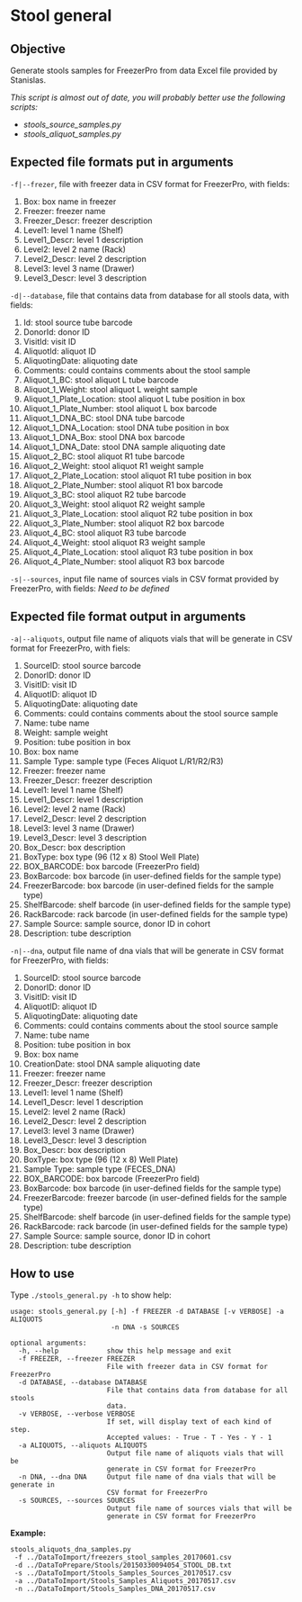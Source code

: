 # Stool general

## Objective

Generate stools samples for FreezerPro from data Excel file provided by
Stanislas.

*This script is almost out of date, you will probably better use the following
scripts:*

* *stools_source_samples.py*
* *stools_aliquot_samples.py*

## Expected file formats put in arguments

`-f|--frezer`, file with freezer data in CSV format for FreezerPro, with fields:

1. Box: box name in freezer
2. Freezer: freezer name
3. Freezer_Descr: freezer description
4. Level1: level 1 name (Shelf)
5. Level1_Descr: level 1 description
6. Level2: level 2 name (Rack)
7. Level2_Descr: level 2 description
8. Level3: level 3 name (Drawer)
9. Level3_Descr: level 3 description

`-d|--database`, file that contains data from database for all stools data, with
fields:
1. Id: stool source tube barcode
2. DonorId: donor ID
3. VisitId: visit ID
4. AliquotId: aliquot ID
5. AliquotingDate: aliquoting date
6. Comments: could contains comments about the stool sample
7. Aliquot_1_BC: stool aliquot L tube barcode
8. Aliquot_1_Weight: stool aliquot L weight sample
9. Aliquot_1_Plate_Location: stool aliquot L tube position in box
10. Aliquot_1_Plate_Number: stool aliquot L box barcode
11. Aliquot_1_DNA_BC: stool DNA tube barcode
12. Aliquot_1_DNA_Location: stool DNA tube position in box
13. Aliquot_1_DNA_Box: stool DNA box barcode
14. Aliquot_1_DNA_Date: stool DNA sample aliquoting date
15. Aliquot_2_BC: stool aliquot R1 tube barcode
16. Aliquot_2_Weight: stool aliquot R1 weight sample
17. Aliquot_2_Plate_Location: stool aliquot R1 tube position in box
18. Aliquot_2_Plate_Number: stool aliquot R1 box barcode
19. Aliquot_3_BC: stool aliquot R2 tube barcode
20. Aliquot_3_Weight: stool aliquot R2 weight sample
21. Aliquot_3_Plate_Location: stool aliquot R2 tube position in box
22. Aliquot_3_Plate_Number: stool aliquot R2 box barcode
23. Aliquot_4_BC: stool aliquot R3 tube barcode
24. Aliquot_4_Weight: stool aliquot R3 weight sample
25. Aliquot_4_Plate_Location: stool aliquot R3 tube position in box
26. Aliquot_4_Plate_Number: stool aliquot R3 box barcode

`-s|--sources`, input file name of sources vials in CSV format provided by FreezerPro,
with fields:
    *Need to be defined*

## Expected file format output in arguments

`-a|--aliquots`, output file name of aliquots vials that will be generate in CSV
format for FreezerPro, with fiels:

1. SourceID: stool source barcode
2. DonorID: donor ID
3. VisitID: visit ID
4. AliquotID: aliquot ID
5. AliquotingDate: aliquoting date
6. Comments: could contains comments about the stool source sample
7. Name: tube name
8. Weight: sample weight
9. Position: tube position in box
10. Box: box name
11. Sample Type: sample type (Feces Aliquot L/R1/R2/R3)
12. Freezer: freezer name
13. Freezer_Descr: freezer description
14. Level1: level 1 name (Shelf)
15. Level1_Descr: level 1 description
16. Level2: level 2 name (Rack)
17. Level2_Descr: level 2 description
18. Level3: level 3 name (Drawer)
19. Level3_Descr: level 3 description
20. Box_Descr: box description
21. BoxType: box type (96 (12 x 8) Stool Well Plate)
22. BOX_BARCODE: box barcode (FreezerPro field)
23. BoxBarcode: box barcode (in user-defined fields for the sample type)
24. FreezerBarcode: box barcode (in user-defined fields for the sample type)
25. ShelfBarcode: shelf barcode (in user-defined fields for the sample type)
26. RackBarcode: rack barcode (in user-defined fields for the sample type)
27. Sample Source: sample source, donor ID in cohort
28. Description: tube description

`-n|--dna`, output file name of dna vials that will be generate in CSV format for
FreezerPro, with fields:

1. SourceID: stool source barcode
2. DonorID: donor ID
3. VisitID: visit ID
4. AliquotID: aliquot ID
5. AliquotingDate: aliquoting date
6. Comments: could contains comments about the stool source sample
7. Name: tube name
8. Position: tube position in box
9. Box: box name
10. CreationDate: stool DNA sample aliquoting date
11. Freezer: freezer name
12. Freezer_Descr: freezer description
13. Level1: level 1 name (Shelf)
14. Level1_Descr: level 1 description
15. Level2: level 2 name (Rack)
16. Level2_Descr: level 2 description
17. Level3: level 3 name (Drawer)
18. Level3_Descr: level 3 description
19. Box_Descr: box description
20. BoxType: box type (96 (12 x 8) Well Plate)
21. Sample Type: sample type (FECES_DNA)
22. BOX_BARCODE: box barcode (FreezerPro field)
23. BoxBarcode: box barcode (in user-defined fields for the sample type)
24. FreezerBarcode: freezer barcode (in user-defined fields for the sample type)
25. ShelfBarcode: shelf barcode (in user-defined fields for the sample type)
26. RackBarcode: rack barcode (in user-defined fields for the sample type)
27. Sample Source: sample source, donor ID in cohort
28. Description: tube description

## How to use

Type `./stools_general.py -h` to show help:

```
usage: stools_general.py [-h] -f FREEZER -d DATABASE [-v VERBOSE] -a ALIQUOTS
                         -n DNA -s SOURCES

optional arguments:
  -h, --help            show this help message and exit
  -f FREEZER, --freezer FREEZER
                        File with freezer data in CSV format for FreezerPro
  -d DATABASE, --database DATABASE
                        File that contains data from database for all stools
                        data.
  -v VERBOSE, --verbose VERBOSE
                        If set, will display text of each kind of step.
                        Accepted values: - True - T - Yes - Y - 1
  -a ALIQUOTS, --aliquots ALIQUOTS
                        Output file name of aliquots vials that will be
                        generate in CSV format for FreezerPro
  -n DNA, --dna DNA     Output file name of dna vials that will be generate in
                        CSV format for FreezerPro
  -s SOURCES, --sources SOURCES
                        Output file name of sources vials that will be
                        generate in CSV format for FreezerPro
```

**Example:**

```
stools_aliquots_dna_samples.py
 -f ../DataToImport/freezers_stool_samples_20170601.csv
 -d ../DataToPrepare/Stools/20150330094054_STOOL_DB.txt
 -s ../DataToImport/Stools_Samples_Sources_20170517.csv
 -a ../DataToImport/Stools_Samples_Aliquots_20170517.csv
 -n ../DataToImport/Stools_Samples_DNA_20170517.csv
```
